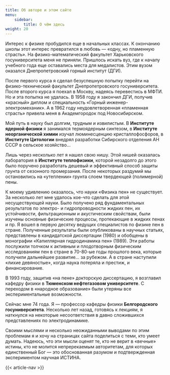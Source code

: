 ```yaml
---
title: Об авторе и этом сайте
menu:
    sidebar:
        title: О чём здесь
weight: 20
---
```


Интерес к физике пробудился еще в начальных классах. К окончанию школы этот интерес превратился в любовь — «одну, но пламенную страсть». На физико-математический факультет Харьковского госуниверситета меня не приняли. Пришлось искать вуз, где к началу учебного года еще оставались места для медалистов. Этим вузом оказался Днепропетровский горный институт (ДГИ).

После первого курса я сделал безуспешную попытку перейти на физико-технический факультет Днепропетровского госуниверситета. После второго курса я поехал в Москву, надеясь перевестись в МФТИ. Но и эта попытка не удалась. В 1958 году я закончил ДГИ, получив «красный» диплом и специальность «Горный инженер-электромеханик». А в 1962 году неудовлетворенная «пламенная страсть» привела меня в Академгородок под Новосибирском.

Мой путь в науку был долгим, трудным и извилистым. В **Институте ядерной физики** я занимался термоядерным синтезом, в **Институте неорганической химии** изучал люминесценцию кристаллофосфоров, в **Институте Цитологии** внедрял разработки Сибирского отделения АН СССР в сельское хозяйство… 

Лишь через несколько лет я нашел свою нишу. Этой нишей оказалась лаборатория в **Институте теплофизики**, которой незадолго до этого было поручено разработать дешевый и эффективный способ защиты грунта от сезонного промерзания. После некоторых раздумий мы остановились на «утеплении» грунта слоем твердеющей (полимерной) пены. 

К моему удивлению оказалось, что науки «Физика пен» не существует. За несколько лет мне удалось кое-что сделать для этой несуществующей науки. Было получено ряд фундаментальных результатов по электро- и гидропроводности жидких пен, их устойчивости, фильтрационным и акустическим свойствам, были изучены основные физические процессы, протекающие в жидких пенах и пр. Я вошел в первую десятку ведущих специалистов по физике пен в стране. Полученные результаты были опубликованы в научных статьях, представлены в кандидатской диссертации (1980) и обобщены в монографии «Капиллярная гидродинамика пен» (1989). Эти работы послужили толчком к активным и плодотворным физическим исследованиям пен в стране в 70-80-ые годы прошлого века, которые получили дальнейшее развитие… за рубежом. А в стране наступили «лихие девяностые», когда наука потеряла и престиж, и финансирование. 

В 1993 году, защитив «на пене» докторскую диссертацию, я возглавил кафедру физики в **Тюменском нефтегазовом университете**. С переходом в «народное образование» были утеряны все экспериментальные возможности.

Сейчас мне 74 года. Я — профессор кафедры физики **Белгородского госуниверситета**. Несколько лет назад, готовясь к лекциям, я наткнулся на некоторые несоответствия в давно сложившихся представлениях по электродинамике. 

Своими мыслями и несколько неожиданными выводами по этим проблемам я и хочу на страницах сайта поделиться с теми, кто умеет думать. Надеюсь, что эти мысли оценят те, кто не верит в «вечные» истины, кто не молится непререкаемым авторитетам, для которых единственный Бог — это обоснованная разумом и подтвержденная экспериментом научная ИСТИНА.

{{< article-nav >}}
